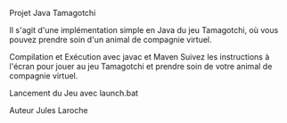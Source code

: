 Projet Java Tamagotchi

Il s'agit d'une implémentation simple en Java du jeu Tamagotchi, où vous pouvez prendre soin d'un animal de compagnie virtuel.

Compilation et Exécution avec javac et Maven
Suivez les instructions à l'écran pour jouer au jeu Tamagotchi et prendre soin de votre animal de compagnie virtuel.

Lancement du Jeu avec launch.bat

Auteur
Jules Laroche
